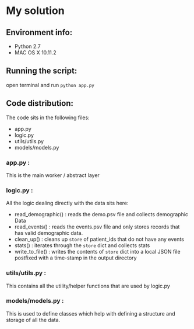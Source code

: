 # My solution
## Environment info:
* Python 2.7
* MAC OS X 10.11.2

## Running the script:
open terminal and run `python app.py`

## Code distribution:
The code sits in the following files:
* app.py
* logic.py
* utils/utils.py
* models/models.py

### app.py :
This is the main worker / abstract layer

### logic.py :
All the logic dealing directly with the data sits here:
* read_demographic() : reads the demo.psv file and collects demographic Data
* read_events() : reads the events.psv file and only stores records that has valid demographic data.
* clean_up() : cleans up `store` of patient_ids that do not have any events
* stats() : iterates through the `store` dict and collects stats
* write_to_file() : writes the contents of `store` dict into a local JSON file postfixed with a time-stamp in the output directory

### utils/utils.py :
This contains all the utility/helper functions that are used by logic.py

### models/models.py :
This is used to define classes which help with defining a structure and storage of all the data.

